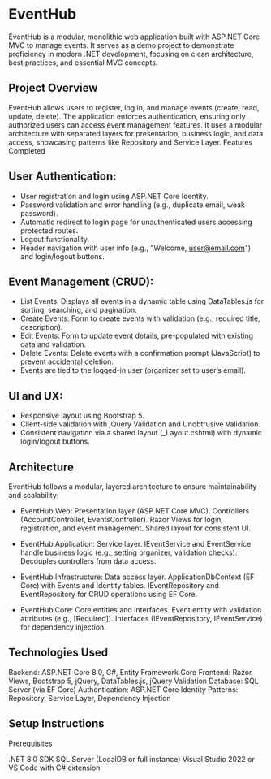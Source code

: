 # EventHub
EventHub is a modular, monolithic web application built with ASP.NET Core MVC to manage events. It serves as a demo project to demonstrate proficiency in modern .NET development, focusing on clean architecture, best practices, and essential MVC concepts. 

## Project Overview
EventHub allows users to register, log in, and manage events (create, read, update, delete). The application enforces authentication, ensuring only authorized users can access event management features. It uses a modular architecture with separated layers for presentation, business logic, and data access, showcasing patterns like Repository and Service Layer.
Features Completed

## User Authentication:
- User registration and login using ASP.NET Core Identity.
- Password validation and error handling (e.g., duplicate email, weak password).
- Automatic redirect to login page for unauthenticated users accessing protected routes.
- Logout functionality.
- Header navigation with user info (e.g., "Welcome, user@email.com") and login/logout buttons.

## Event Management (CRUD):
- List Events: Displays all events in a dynamic table using DataTables.js for sorting, searching, and pagination.
- Create Events: Form to create events with validation (e.g., required title, description).
- Edit Events: Form to update event details, pre-populated with existing data and validation.
- Delete Events: Delete events with a confirmation prompt (JavaScript) to prevent accidental deletion.
- Events are tied to the logged-in user (organizer set to user’s email).

## UI and UX:
- Responsive layout using Bootstrap 5.
- Client-side validation with jQuery Validation and Unobtrusive Validation.
- Consistent navigation via a shared layout (_Layout.cshtml) with dynamic login/logout buttons.

## Architecture
EventHub follows a modular, layered architecture to ensure maintainability and scalability:

- EventHub.Web: Presentation layer (ASP.NET Core MVC).
Controllers (AccountController, EventsController).
Razor Views for login, registration, and event management.
Shared layout for consistent UI.

- EventHub.Application: Service layer.
IEventService and EventService handle business logic (e.g., setting organizer, validation checks).
Decouples controllers from data access.

- EventHub.Infrastructure: Data access layer.
ApplicationDbContext (EF Core) with Events and Identity tables.
IEventRepository and EventRepository for CRUD operations using EF Core.

- EventHub.Core: Core entities and interfaces.
Event entity with validation attributes (e.g., [Required]).
Interfaces (IEventRepository, IEventService) for dependency injection.

## Technologies Used
Backend: ASP.NET Core 8.0, C#, Entity Framework Core
Frontend: Razor Views, Bootstrap 5, jQuery, DataTables.js, jQuery Validation
Database: SQL Server (via EF Core)
Authentication: ASP.NET Core Identity
Patterns: Repository, Service Layer, Dependency Injection

## Setup Instructions
Prerequisites

.NET 8.0 SDK
SQL Server (LocalDB or full instance)
Visual Studio 2022 or VS Code with C# extension
